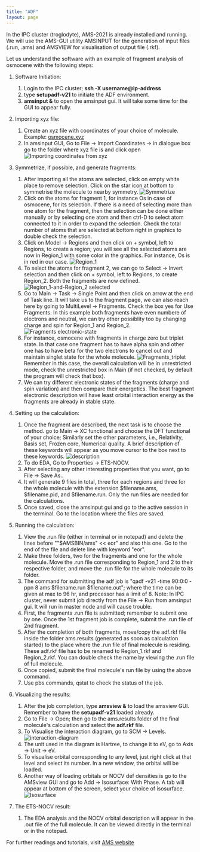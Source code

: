 ```yaml
---
title: "ADF"
layout: page
---
```

In the IPC cluster (troglodyte), AMS-2021 is already installed and running. We will use the AMS-GUI utility AMSINPUT for the generation of input files (.run, .ams) and AMSVIEW for visualisation of output file (.rkf).

Let us understand the software with an example of fragment analysis of osmocene with the following steps:
1. Software Initiation:
    1. Login to the IPC cluster; **ssh -X username@ip-address**
    2. type **setupadf-v21** to initiate the ADF environment.
    3. **amsinput &** to open the amsinput gui. It will take some time for the GUI to appear fully.
3. Importing xyz file:
    1. Create an xyz file with coordinates of your choice of molecule. Example: [osmocene.xyz](ADF-files/osmocene.xyz)
    2. In amsinput GUI, Go to File &rarr; Import Coordinates &rarr; in dialogue box go to the folder where xyz file is and click open
       ![Importing coordinates from xyz](ADF-files/adf1.png)
4. Symmetrize, if possible, and generate fragments:
    1. After importing all the atoms are selected, click on empty white place to remove selection. Click on the star icon at bottom to symmetrise the molecule to nearby symmetry.
       ![Symmetrize](ADF-files/adf2.png)
    2. Click on the atoms for fragment 1, for instance Os in case of osmocene, for its selection. If there is a need of selecting more than one atom for the fragment, then the selection can be done either manually or by selecting one atom and then ctrl-D to select atom connected to it in order to expand the selection. Check the total number of atoms that are selected at bottom right in graphics to double check the selection.
    3. Click on Model &rarr; Regions and then click on + symbol, left to Regions, to create a region; you will see all the selected atoms are now in Region_1 with some color in the graphics. For instance, Os is in red in our case.
       ![Region_1](ADF-files/adf3.png)
    4. To select the atoms for fragment 2, we can go to Select &rarr; Invert selection and then click on + symbol, left to Regions, to create Region_2. Both the fragments are now defined.
       ![Region_1-and-Region_2 selected](ADF-files/adf4.png)
    5. Go to Main &rarr; Task &rarr; Single Point and then click on arrow at the end of Task line. It will take us to the fragment page, we can also reach here by going to MultiLevel &rarr; Fragments. Check the box yes for Use Fragments. In this example both fragments have even numbere of electrons and neutral, we can try other possiblity too by changing charge and spin for Region_1 and Region_2.
       ![Fragments electronic-state](ADF-files/adf5.png)
    6. For instance, osmocene with fragments in charge zero but triplet state. In that case one fragment has to have alpha spin and other one has to have beta for the two electrons to cancel out and maintain singlet state for the whole molecule. 
       ![Fragments_triplet](ADF-files/adf6.png)
       Remember in this case, the overall calculation will be in unrestricted mode, check the unrestricted box in Main (if not checked, by default the program will check that box).
    7. We can try different electronic states of the fragments (charge and spin variation) and then compare their energetics. The best fragment electronic description will have least orbital interaction energy as the fragments are already in stable state.  
  
5. Setting up the calculation:
    1. Once the fragment are described, the next task is to choose the method. go to Main &rarr; XC functional and choose the DFT functional of your choice; Similarly set the other parameters, i.e., Relativity, Basis set, Frozen core, Numerical quality. A brief description of these keywords will appear as you move cursor to the box next to these keywords.
       ![description](ADF-files/adf7.png)
    2. To do EDA, Go to Properties &rarr; ETS-NOCV.
    3. After selecting any other interesting properties that you want, go to File &rarr; Save As.. 
    4. It will generate 9 files in total, three for each regions and three for the whole molecule with the extension $filename.ams, $filename.pid, and $filename.run. Only the run files are needed for the calculations.
    5. Once saved, close the amsinput gui and go to the active session in the terminal. Go to the location where the files are saved.
6. Running the calculation:
    1. View the .run file (either in terminal or in notepad) and delete the lines before ""$AMSBIN/ams" << eor" and also this one. Go to the end of the file and delete line with keyword "eor". 
    2. Make three folders, two for the fragments and one for the whole molecule. Move the .run file corresponding to Region_1 and 2 to their respective folder, and move the .run file for the whole molecule to its folder.
    3. The command for submitting the adf job is "qadf -v21 -time 90:0:0 -ppn 8 ams $filename.run $filename.out"; where the time can be given at max to 96 hr, and processor has a limit of 8.
       Note: In IPC cluster, never submit job directly from the File &rarr; Run from amsinput gui. It will run in master node and will cause trouble. 
    5. First, the fragments .run file is submitted; remember to submit one by one. Once the 1st fragment job is complete, submit the .run file of 2nd fragment.
    6. After the completion of both fragments, move/copy the adf.rkf file inside the folder ams.results (generated as soon as calculation started) to the place where the .run file of final molecule is residing. These adf.rkf file has to be renamed to Region_1.rkf and Region_2.rkf. You can double check the name by viewing the .run file of full molecule.
    7. Once copied, submit the final molecule's run file by using the above command.
    8. Use pbs commands, qstat to check the status of the job.
7. Visualizing the results:
    1. After the job completion, type **amsview &** to load the amsview GUI. Remember to have the **setupadf-v21** loaded already.
    2. Go to File &rarr; Open; then go to the ams.results folder of the final molecule's calculation and select the **adf.rkf** file.
    3. To Visualise the interaction diagram, go to SCM &rarr; Levels.
       ![interaction-diagram](ADF-files/adf8.png)
    5. The unit used in the diagram is Hartree, to change it to eV, go to Axis &rarr; Unit &rarr; eV.
    6. To visualise orbital corresponding to any level, just right click at that level and select its number. In a new window, the orbital will be loaded.
    7. Another way of loading orbitals or NOCV def densities is go to the AMSview GUI and go to Add &rarr; Isosurface: With Phase. A tab will appear at bottom of the screen, select your choice of isosurface.
       ![Isosurface](ADF-files/adf9.png)
8. The ETS-NOCV result:
    1. The EDA analysis and the NOCV orbital description will appear in the .out file of the full molecule. It can be viewed directly in the terminal or in the notepad.
  
For further readings and tutorials, visit [AMS website](https://www.scm.com/doc/Tutorials/IndexByEngine.html#adf)   

